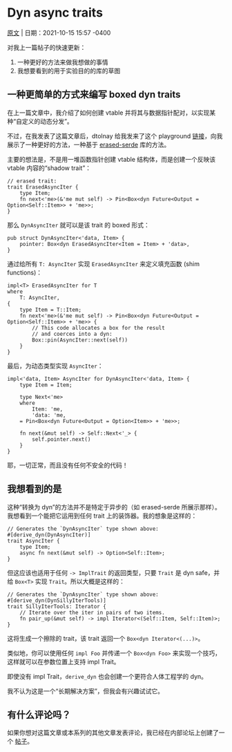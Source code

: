 # Dyn async traits

[原文](https://smallcultfollowing.com/babysteps/blog/2021/10/15/dyn-async-traits-part-6/) |
日期：2021-10-15 15:57 -0400

对我上一篇帖子的快速更新：

1. 一种更好的方法来做我想做的事情
2. 我想要看到的用于实验目的的库的草图

## 一种更简单的方式来编写 boxed dyn traits

在上一篇文章中，我介绍了如何创建 vtable 并将其与数据指针配对，以实现某种“自定义的动态分发”。

不过，在我发表了这篇文章后，dtolnay 给我发来了这个 playground [链接][playground]，向我展示了一种更好的方法，一种基于 [erased-serde] 库的方法。

主要的想法是，不是用一堆函数指针创建 vtable 结构体，而是创建一个反映该 vtable 内容的“shadow trait”：

[playground]: https://play.rust-lang.org/?version=nightly&mode=debug&edition=2018&gist=adba43d6e056337cd8a297624a296219
[erased-serde]: https://crates.io/crates/erased-serde

```rust,ignore
// erased trait:
trait ErasedAsyncIter {
    type Item;
    fn next<'me>(&'me mut self) -> Pin<Box<dyn Future<Output = Option<Self::Item>> + 'me>>;
}
```

那么 `DynAsyncIter` 就可以是该 trait 的 boxed 形式：

```rust,ignore
pub struct DynAsyncIter<'data, Item> {
    pointer: Box<dyn ErasedAsyncIter<Item = Item> + 'data>,
}
```

通过给所有 `T: AsyncIter` 实现 `ErasedAsyncIter` 来定义填充函数 (shim functions)：

```rust,ignore
impl<T> ErasedAsyncIter for T
where
    T: AsyncIter,
{
    type Item = T::Item;
    fn next<'me>(&'me mut self) -> Pin<Box<dyn Future<Output = Option<Self::Item>> + 'me>> {
        // This code allocates a box for the result
        // and coerces into a dyn:
        Box::pin(AsyncIter::next(self))
    }
}
```

最后，为动态类型实现 `AsyncIter`：

```rust,ignore
impl<'data, Item> AsyncIter for DynAsyncIter<'data, Item> {
    type Item = Item;

    type Next<'me>
    where
        Item: 'me,
        'data: 'me,
    = Pin<Box<dyn Future<Output = Option<Item>> + 'me>>;

    fn next(&mut self) -> Self::Next<'_> {
        self.pointer.next()
    }
}
```

耶，一切正常，而且没有任何不安全的代码！

## 我想看到的是

这种“转换为 dyn”的方法并不是特定于异步的（如 erased-serde 所展示那样）。我想看到一个能把它运用到任何 trait 上的装饰器。我的想象是这样的：

```rust,ignore
// Generates the `DynAsyncIter` type shown above:
#[derive_dyn(DynAsyncIter)]
trait AsyncIter {
    type Item;
    async fn next(&mut self) -> Option<Self::Item>;
}
```

但这应该也适用于任何 `-> ImplTrait` 的返回类型，只要 `Trait` 是 dyn safe，并给 `Box<T>` 实现 `Trait`。所以大概是这样的：

```rust,ignore
// Generates the `DynAsyncIter` type shown above:
#[derive_dyn(DynSillyIterTools)]
trait SillyIterTools: Iterator {
    // Iterate over the iter in pairs of two items.
    fn pair_up(&mut self) -> impl Iterator<(Self::Item, Self::Item)>;
}
```

这将生成一个擦除的 trait，该 trait 返回一个 `Box<dyn Iterator<(...)>`。

类似地，你可以使用任何 `impl Foo` 并传递一个 `Box<dyn Foo>` 来实现一个技巧，这样就可以在参数位置上支持 impl Trait。

即使没有 impl Trait，`derive_dyn` 也会创建一个更符合人体工程学的 dyn。

我不认为这是一个“长期解决方案”，但我会有兴趣试试它。

## 有什么评论吗？

如果你想对这篇文章或本系列的其他文章发表评论，我已经在内部论坛上创建了一个 [帖子][post]。

[post]: https://internals.rust-lang.org/t/blog-series-dyn-async-in-traits/15449

